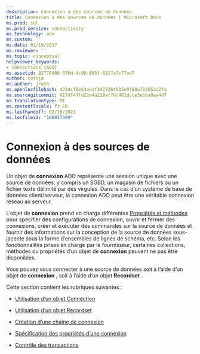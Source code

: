 ```yaml
---
description: Connexion à des sources de données
title: Connexion à des sources de données | Microsoft Docs
ms.prod: sql
ms.prod_service: connectivity
ms.technology: ado
ms.custom: ''
ms.date: 01/19/2017
ms.reviewer: ''
ms.topic: conceptual
helpviewer_keywords:
- connections [ADO]
ms.assetid: 82770486-37bd-4c90-885f-6817a7c77ad7
author: rothja
ms.author: jroth
ms.openlocfilehash: 4234cf0e54ae3f3427264835e9f88a715052c2fa
ms.sourcegitcommit: 917df4ffd22e4a229af7dc481dcce3ebba0aa4d7
ms.translationtype: MT
ms.contentlocale: fr-FR
ms.lasthandoff: 02/10/2021
ms.locfileid: "100037699"
---
```

# <a name="connecting-to-data-sources"></a>Connexion à des sources de données
Un objet de **connexion** ADO représente une session unique avec une source de données, y compris un SGBD, un magasin de fichiers ou un fichier texte délimité par des virgules. Dans le cas d’un système de base de données client/serveur, la connexion ADO peut être une véritable connexion réseau au serveur.  
  
 L’objet de **connexion** prend en charge différentes [Propriétés et méthodes](../../reference/ado-api/connection-object-properties-methods-and-events.md) pour spécifier des configurations de connexion, ouvrir et fermer des connexions, créer et exécuter des commandes sur la source de données et fournir des informations sur la conception de la source de données sous-jacente sous la forme d’ensembles de lignes de schéma, etc. Selon les fonctionnalités prises en charge par le fournisseur, certaines collections, méthodes ou propriétés d’un objet de **connexion** peuvent ne pas être disponibles.  
  
 Vous pouvez vous connecter à une source de données soit à l’aide d’un objet de **connexion** , soit à l’aide d’un objet **Recordset** .  
  
 Cette section contient les rubriques suivantes :  
  
-   [Utilisation d’un objet Connection](./using-a-connection-object.md)  
  
-   [Utilisation d’un objet Recordset](./using-a-recordset-object.md)  
  
-   [Création d’une chaîne de connexion](./creating-a-connection-string.md)  
  
-   [Spécification des propriétés d’une connexion](./specifying-connection-properties.md)  
  
-   [Contrôle des transactions](./controlling-transactions-ado.md)